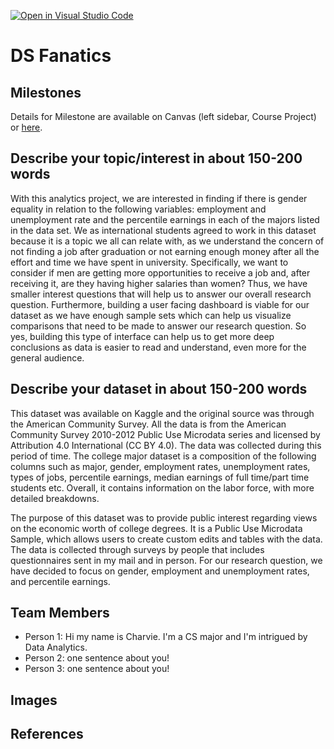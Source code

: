 [![Open in Visual Studio Code](https://classroom.github.com/assets/open-in-vscode-f059dc9a6f8d3a56e377f745f24479a46679e63a5d9fe6f495e02850cd0d8118.svg)](https://classroom.github.com/online_ide?assignment_repo_id=5875888&assignment_repo_type=AssignmentRepo)
# DS Fanatics


## Milestones

Details for Milestone are available on Canvas (left sidebar, Course Project) or [here](https://firas.moosvi.com/courses/data301/project/milestone01.html).

## Describe your topic/interest in about 150-200 words

With this analytics project, we are interested in finding if there is gender equality in relation to the following variables: employment and unemployment rate and the percentile earnings in each of the majors listed in the data set. We as international students agreed to work in this dataset because it is a topic we all can relate with, as we understand the concern of not finding a job after graduation or not earning enough money after all the effort and time we have spent in university. Specifically, we want to consider if men are getting more opportunities to receive a job and, after receiving it, are they having higher salaries than women? Thus, we have smaller interest questions that will help us to answer our overall research question. Furthermore, building a user facing dashboard is viable for our dataset as we have enough sample sets which can help us visualize comparisons that need to be made to answer our research question. So yes, building this type of interface can help us to get more deep conclusions as data is easier to read and understand, even more for the general audience. 

## Describe your dataset in about 150-200 words

This dataset was available on Kaggle and the original source was through the American Community Survey. All the data is from the American Community Survey 2010-2012 Public Use Microdata series and licensed by Attribution 4.0 International (CC BY 4.0). The data was collected during this period of time. The college major dataset is a composition of the following columns such as major, gender, employment rates, unemployment rates, types of jobs, percentile earnings, median earnings of full time/part time students etc. Overall, it contains information on the labor force, with more detailed breakdowns.

The purpose of this dataset was to provide public interest regarding views on the economic worth of college degrees. It is a Public Use Microdata Sample, which allows users to create custom edits and tables with the data. The data is collected through surveys by people that includes questionnaires sent in my mail and in person. For our research question, we have decided to focus on gender, employment and unemployment rates, and percentile earnings. 

## Team Members

- Person 1: Hi my name is Charvie. I'm a CS major and I'm intrigued by Data Analytics. 
- Person 2: one sentence about you!
- Person 3: one sentence about you!

## Images

## References



